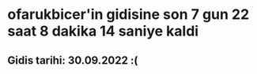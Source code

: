 # ofarukbicer'in gidisine son 7 gun 22 saat 8 dakika 14 saniye kaldi

## Gidis tarihi: 30.09.2022 :(